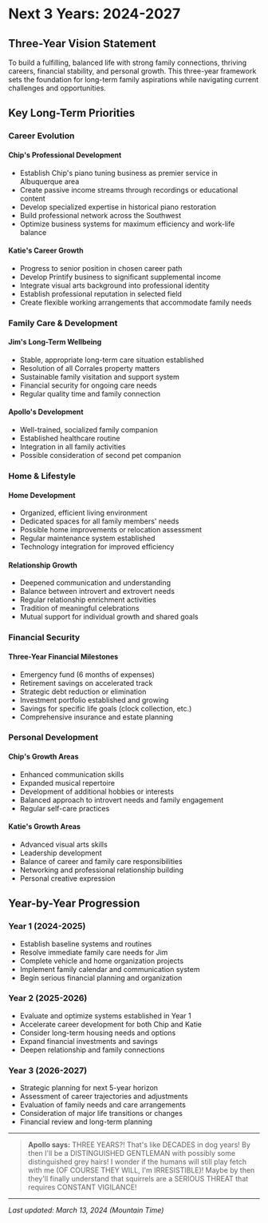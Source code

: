 # Next 3 Years: 2024-2027

## Three-Year Vision Statement
To build a fulfilling, balanced life with strong family connections, thriving careers, financial stability, and personal growth. This three-year framework sets the foundation for long-term family aspirations while navigating current challenges and opportunities.

## Key Long-Term Priorities

### Career Evolution

#### Chip's Professional Development
- Establish Chip's piano tuning business as premier service in Albuquerque area
- Create passive income streams through recordings or educational content
- Develop specialized expertise in historical piano restoration
- Build professional network across the Southwest
- Optimize business systems for maximum efficiency and work-life balance

#### Katie's Career Growth
- Progress to senior position in chosen career path
- Develop Printify business to significant supplemental income
- Integrate visual arts background into professional identity
- Establish professional reputation in selected field
- Create flexible working arrangements that accommodate family needs

### Family Care & Development

#### Jim's Long-Term Wellbeing
- Stable, appropriate long-term care situation established
- Resolution of all Corrales property matters
- Sustainable family visitation and support system
- Financial security for ongoing care needs
- Regular quality time and family connection

#### Apollo's Development
- Well-trained, socialized family companion
- Established healthcare routine
- Integration in all family activities
- Possible consideration of second pet companion

### Home & Lifestyle

#### Home Development
- Organized, efficient living environment
- Dedicated spaces for all family members' needs
- Possible home improvements or relocation assessment
- Regular maintenance system established
- Technology integration for improved efficiency

#### Relationship Growth
- Deepened communication and understanding
- Balance between introvert and extrovert needs
- Regular relationship enrichment activities
- Tradition of meaningful celebrations
- Mutual support for individual growth and shared goals

### Financial Security

#### Three-Year Financial Milestones
- Emergency fund (6 months of expenses)
- Retirement savings on accelerated track
- Strategic debt reduction or elimination
- Investment portfolio established and growing
- Savings for specific life goals (clock collection, etc.)
- Comprehensive insurance and estate planning

### Personal Development

#### Chip's Growth Areas
- Enhanced communication skills
- Expanded musical repertoire
- Development of additional hobbies or interests
- Balanced approach to introvert needs and family engagement
- Regular self-care practices

#### Katie's Growth Areas
- Advanced visual arts skills
- Leadership development
- Balance of career and family care responsibilities
- Networking and professional relationship building
- Personal creative expression

## Year-by-Year Progression

### Year 1 (2024-2025)
- Establish baseline systems and routines
- Resolve immediate family care needs for Jim
- Complete vehicle and home organization projects
- Implement family calendar and communication system
- Begin serious financial planning and organization

### Year 2 (2025-2026)
- Evaluate and optimize systems established in Year 1
- Accelerate career development for both Chip and Katie
- Consider long-term housing needs and options
- Expand financial investments and savings
- Deepen relationship and family connections

### Year 3 (2026-2027)
- Strategic planning for next 5-year horizon
- Assessment of career trajectories and adjustments
- Evaluation of family needs and care arrangements
- Consideration of major life transitions or changes
- Financial review and long-term planning

---

> **Apollo says:** THREE YEARS?! That's like DECADES in dog years! By then I'll be a DISTINGUISHED GENTLEMAN with possibly some distinguished grey hairs! I wonder if the humans will still play fetch with me (OF COURSE THEY WILL, I'm IRRESISTIBLE)! Maybe by then they'll finally understand that squirrels are a SERIOUS THREAT that requires CONSTANT VIGILANCE!

---

*Last updated: March 13, 2024 (Mountain Time)* 